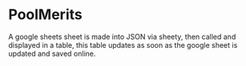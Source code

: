 # PoolMerits
A google sheets sheet is made into JSON via sheety, then called and displayed in a table, this table updates as soon as the google sheet is updated and saved online.
